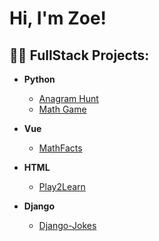 <h1>Hi, I'm Zoe! <br/></h1>

<h2>👩‍💻 FullStack Projects:</h2>

- <b>Python</b>
  - [Anagram Hunt](https://github.com/zkp117/PythonAnagramHunt)
  - [Math Game](https://github.com/zkp117/PythonMathGame)
    <br>
    
- <b>Vue</b>
    - [MathFacts](https://github.com/zkp117/Vue-Website/tree/main)
      <br>
- <b>HTML</b>
  - [Play2Learn](https://github.com/zkp117/play2learn)
 
- <b>Django</b>
  - [Django-Jokes](https://github.com/zkp117/djangojokes.com)

<!--
